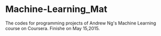 # Machine-Learning_Mat
The codes for programming projects of Andrew Ng's Machine Learning course on Coursera. Finishe on May 15,2015.
